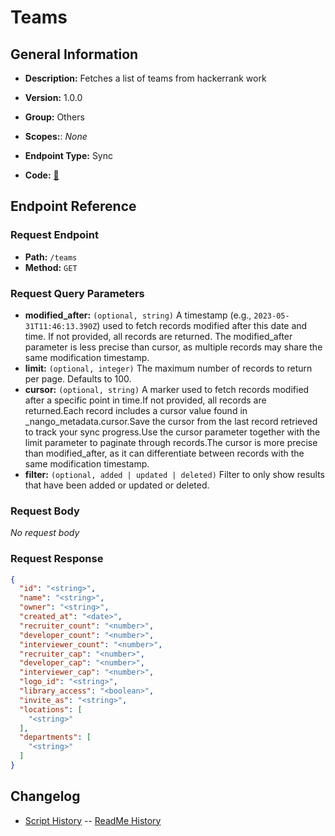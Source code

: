 # Teams

## General Information

- **Description:** Fetches a list of teams from hackerrank work

- **Version:** 1.0.0
- **Group:** Others
- **Scopes:**: _None_
- **Endpoint Type:** Sync
- **Code:** [🔗](https://github.com/NangoHQ/integration-templates/tree/main/integrations/hackerrank-work/syncs/teams.ts)

## Endpoint Reference

### Request Endpoint

- **Path:** `/teams`
- **Method:** `GET`

### Request Query Parameters

- **modified_after:** `(optional, string)` A timestamp (e.g., `2023-05-31T11:46:13.390Z`) used to fetch records modified after this date and time. If not provided, all records are returned. The modified_after parameter is less precise than cursor, as multiple records may share the same modification timestamp.
- **limit:** `(optional, integer)` The maximum number of records to return per page. Defaults to 100.
- **cursor:** `(optional, string)` A marker used to fetch records modified after a specific point in time.If not provided, all records are returned.Each record includes a cursor value found in _nango_metadata.cursor.Save the cursor from the last record retrieved to track your sync progress.Use the cursor parameter together with the limit parameter to paginate through records.The cursor is more precise than modified_after, as it can differentiate between records with the same modification timestamp.
- **filter:** `(optional, added | updated | deleted)` Filter to only show results that have been added or updated or deleted.

### Request Body

_No request body_

### Request Response

```json
{
  "id": "<string>",
  "name": "<string>",
  "owner": "<string>",
  "created_at": "<date>",
  "recruiter_count": "<number>",
  "developer_count": "<number>",
  "interviewer_count": "<number>",
  "recruiter_cap": "<number>",
  "developer_cap": "<number>",
  "interviewer_cap": "<number>",
  "logo_id": "<string>",
  "library_access": "<boolean>",
  "invite_as": "<string>",
  "locations": [
    "<string>"
  ],
  "departments": [
    "<string>"
  ]
}
```

## Changelog

- [Script History](https://github.com/NangoHQ/integration-templates/commits/main/integrations/hackerrank-work/syncs/teams.ts)
-- [ReadMe History](https://github.com/NangoHQ/integration-templates/commits/main/integrations/hackerrank-work/syncs/teams.md)
